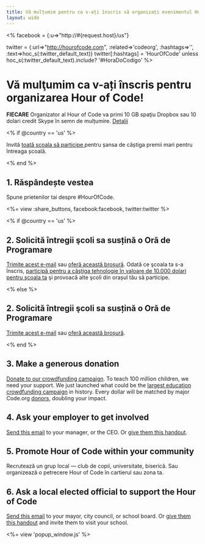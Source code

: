 ```yaml
---
title: Vă mulțumim pentru ca v-ați înscris să organizați evenimentul Hour of Code!
layout: wide
---
```


<%
  facebook = {:u=>"http://#{request.host}/us"}

  twitter = {:url=>"http://hourofcode.com", :related=>'codeorg', :hashtags=>'', :text=>hoc_s(:twitter_default_text)}
  twitter[:hashtags] = 'HourOfCode' unless hoc_s(:twitter_default_text).include? '#HoraDoCodigo'
%>

# Vă mulţumim ca v-ați înscris pentru organizarea Hour of Code!

**FIECARE** Organizator al Hour of Code va primi 10 GB spaţiu Dropbox sau 10 dolari credit Skype în semn de mulțumire. [Detalii](/prizes)

<% if @country == 'us' %>

Invită [toată scoala să participe ](/us/prizes) pentru șansa de câștiga premii mari pentru întreaga școală.

<% end %>

## 1. Răspândește vestea

Spune prietenilor tai despre #HourOfCode.

<%= view :share_buttons, facebook:facebook, twitter:twitter %>

<% if @country == 'us' %>

## 2. Solicită întregii şcoli sa susțină o Oră de Programare

[Trimite acest e-mail](/resources#email) sau [oferă această broșură](/files/schools-handout.pdf). Odată ce şcoala ta s-a înscris, [participă pentru a câştiga tehnologie în valoare de 10.000 dolari pentru şcoala ta](/prizes) şi provoacă alte şcoli din orașul tău să participe.

<% else %>

## 2. Solicită întregii şcoli sa susțină o Oră de Programare

[Trimite acest e-mail](/resources#email) sau [oferă această broșură](/files/schools-handout.pdf).

<% end %>

## 3. Make a generous donation

[Donate to our crowdfunding campaign](http://code.org/donate). To teach 100 million children, we need your support. We just launched what could be the [largest education crowdfunding campaign](http://code.org/donate) in history. Every dollar will be matched by major Code.org [donors](http://code.org/about/donors), doubling your impact.

## 4. Ask your employer to get involved

[Send this email](/resources#email) to your manager, or the CEO. Or [give them this handout](/resources/hoc-one-pager.pdf).

## 5. Promote Hour of Code within your community

Recrutează un grup local — club de copii, universitate, biserică. Sau organizează o petrecere Hour of Code în cartierul sau zona ta.

## 6. Ask a local elected official to support the Hour of Code

[Send this email](/resources#politicians) to your mayor, city council, or school board. Or [give them this handout](/resources/hoc-one-pager.pdf) and invite them to visit your school.

<%= view 'popup_window.js' %>